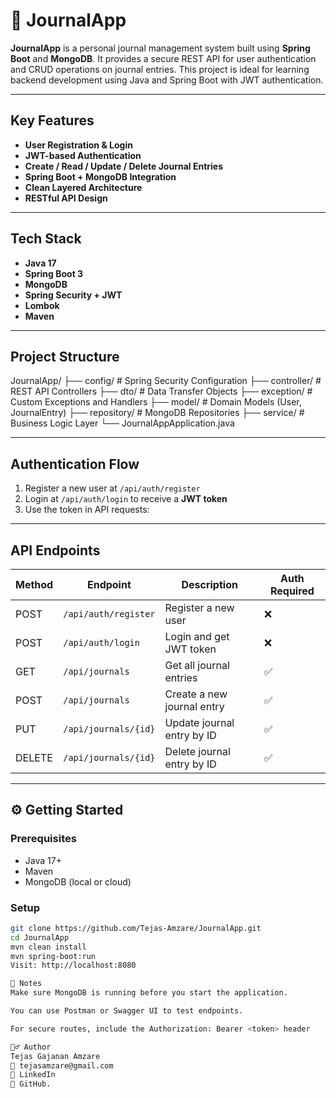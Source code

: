 # 📓 JournalApp

**JournalApp** is a personal journal management system built using **Spring Boot** and **MongoDB**. It provides a secure REST API for user authentication and CRUD operations on journal entries. This project is ideal for learning backend development using Java and Spring Boot with JWT authentication.

---

##  Key Features

- **User Registration & Login**
- **JWT-based Authentication**
- **Create / Read / Update / Delete Journal Entries**
- **Spring Boot + MongoDB Integration**
- **Clean Layered Architecture**
- **RESTful API Design**

---

##  Tech Stack

- **Java 17**
- **Spring Boot 3**
- **MongoDB**
- **Spring Security + JWT**
- **Lombok**
- **Maven**

---

##  Project Structure

JournalApp/
├── config/ # Spring Security Configuration
├── controller/ # REST API Controllers
├── dto/ # Data Transfer Objects
├── exception/ # Custom Exceptions and Handlers
├── model/ # Domain Models (User, JournalEntry)
├── repository/ # MongoDB Repositories
├── service/ # Business Logic Layer
└── JournalAppApplication.java


---

##  Authentication Flow

1. Register a new user at `/api/auth/register`
2. Login at `/api/auth/login` to receive a **JWT token**
3. Use the token in API requests:


---

##  API Endpoints

| Method | Endpoint              | Description                    | Auth Required |
|--------|------------------------|--------------------------------|----------------|
| POST   | `/api/auth/register`   | Register a new user            | ❌             |
| POST   | `/api/auth/login`      | Login and get JWT token        | ❌             |
| GET    | `/api/journals`        | Get all journal entries        | ✅             |
| POST   | `/api/journals`        | Create a new journal entry     | ✅             |
| PUT    | `/api/journals/{id}`   | Update journal entry by ID     | ✅             |
| DELETE | `/api/journals/{id}`   | Delete journal entry by ID     | ✅             |

---

## ⚙ Getting Started

### Prerequisites

- Java 17+
- Maven
- MongoDB (local or cloud)

### Setup

```bash
git clone https://github.com/Tejas-Amzare/JournalApp.git
cd JournalApp
mvn clean install
mvn spring-boot:run
Visit: http://localhost:8080

📌 Notes
Make sure MongoDB is running before you start the application.

You can use Postman or Swagger UI to test endpoints.

For secure routes, include the Authorization: Bearer <token> header

🙋‍♂️ Author
Tejas Gajanan Amzare
📧 tejasamzare@gmail.com
🔗 LinkedIn
🔗 GitHub.
